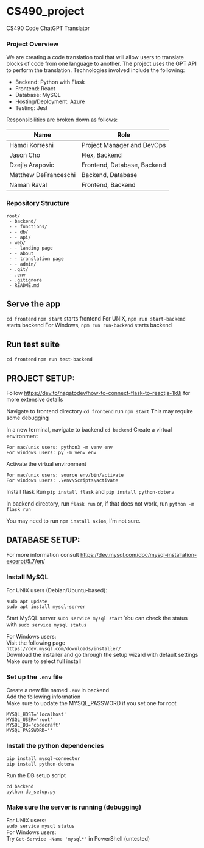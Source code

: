 # CS490_project
CS490 Code ChatGPT Translator

### Project Overview

We are creating a code translation tool that will allow users to translate blocks of code from one language to another. The project uses the GPT API to perform the translation. Technologies involved include the following:

- Backend: Python with Flask
- Frontend: React
- Database: MySQL
- Hosting/Deployment: Azure
- Testing: Jest

Responsibilities are broken down as follows:

| Name | Role |
|------|------|
| Hamdi Korreshi | Project Manager and DevOps |
| Jason Cho | Flex, Backend |
| Dzejla Arapovic | Frontend, Database, Backend |
| Matthew DeFranceschi | Backend, Database |
| Naman Raval | Frontend, Backend |

### Repository Structure
```
root/
 - backend/
 - - functions/
 - - db/
 - - api/
 - web/
 - - landing page
 - - about
 - - translation page
 - - admin/
 - .git/
 - .env
 - .gitignore
 - README.md
```

## Serve the app
`cd frontend`
`npm start` starts frontend
For UNIX, `npm run start-backend` starts backend
For Windows, `npm run run-backend` starts backend

## Run test suite
`cd frontend`
`npm run test-backend`

## PROJECT SETUP:
Follow https://dev.to/nagatodev/how-to-connect-flask-to-reactjs-1k8i for more extensive details

Navigate to frontend directory
`cd frontend`
run `npm start`
This may require some debugging

In a new terminal, navigate to backend
`cd backend`
Create a virtual environment
```
For mac/unix users: python3 -m venv env
For windows users: py -m venv env
```
Activate the virtual environment
```
For mac/unix users: source env/bin/activate
For windows users: .\env\Scripts\activate
```

Install flask 
Run
`pip install flask` and `pip install python-dotenv`

In backend directory, run
`flask run`
or, if that does not work, run
`python -m flask run`

You may need to run `npm install axios`, I'm not sure.

## DATABASE SETUP:
For more information consult https://dev.mysql.com/doc/mysql-installation-excerpt/5.7/en/

### Install MySQL  
For UNIX users (Debian/Ubuntu-based):
```
sudo apt update
sudo apt install mysql-server
```
Start MySQL server
`sudo service mysql start`
You can check the status with
`sudo service mysql status`

For Windows users:  
Visit the following page  
`https://dev.mysql.com/downloads/installer/`  
Download the installer and go through the setup wizard with default settings  
Make sure to select full install  

### Set up the `.env` file  
Create a new file named `.env` in backend  
Add the following information  
Make sure to update the MYSQL_PASSWORD if you set one for root  
```
MYSQL_HOST='localhost'
MYSQL_USER='root'
MYSQL_DB='codecraft'
MYSQL_PASSWORD=''
```

### Install the python dependencies
```
pip install mysql-connector
pip install python-dotenv
```
Run the DB setup script
```
cd backend
python db_setup.py
```

### Make sure the server is running (debugging)  
For UNIX users:  
`sudo service mysql status`  
For Windows users:  
Try `Get-Service -Name 'mysql*'` in PowerShell (untested)
